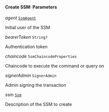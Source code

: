 

#### Create SSM: Parameters  
  
<article>

*agent* [`SsmAgent`](/docs/ssm-chaincode-agent--page#ssmagent) 

Initial user of the SSM

</article>
<article>

*bearerToken* `String?` 

Authentication token

</article>
<article>

*chaincode* `SsmChaincodeProperties` 

Chaincode to execute the command or query on

</article>
<article>

*signerAdmin* `SignerAdmin` 

Admin signing the transaction

</article>
<article>

*ssm* [`Ssm`](#ssm) 

Description of the SSM to create

</article>

